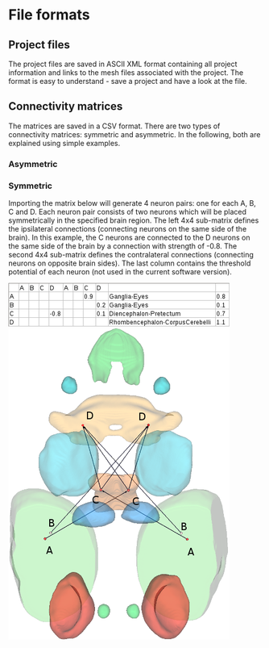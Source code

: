 # File formats

## Project files

The project files are saved in ASCII XML format containing all project information and links to the mesh files associated with the project. The format is easy to understand - save a project and have a look at the file.

## Connectivity matrices

The matrices are saved in a CSV format. There are two types of connectivity matrices: symmetric and asymmetric. In the following, both are explained using simple examples.

### Asymmetric

### Symmetric

Importing the matrix below will generate 4 neuron pairs: one for each A, B, C and D. Each neuron pair consists of two neurons which will be placed symmetrically in the specified brain region. The left 4x4 sub-matrix defines the ipsilateral connections (connecting neurons on the same side of the brain). In this example, the C neurons are connected to the D neurons on the same side of the brain by a connection with strength of -0.8. The second 4x4 sub-matrix defines the contralateral connections (connecting neurons on opposite brain sides). The last column contains the threshold potential of each neuron (not used in the current software version).

![symmetric connectivity matrix](symmetric_connectivity_matrix.png "")
![imported symmetric connectivity matrix](symmetric_connectivity_matrix_import.png "")
